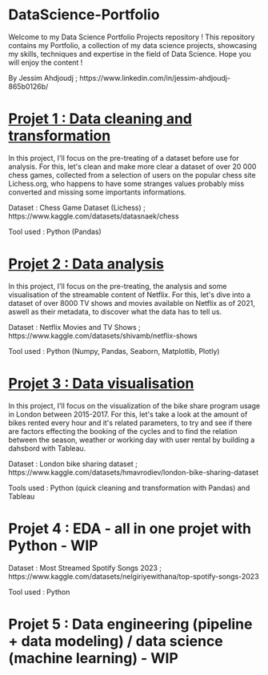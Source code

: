 # DataScience-Portfolio

Welcome to my Data Science Portfolio Projects repository ! This repository contains my Portfolio, a collection of my data science projects, showcasing my skills, techniques and expertise in the field of Data Science. Hope you will enjoy the content !
<p> By Jessim Ahdjoudj ; https://www.linkedin.com/in/jessim-ahdjoudj-865b0126b/ </p>

# [Projet 1 : Data cleaning and transformation](https://github.com/JessAhdj/DataScience-Portfolio/tree/main/Projet%201)
<p> In this project, I'll focus on the pre-treating of a dataset before use for analysis. For this, let's clean and make more clear a dataset of over 20 000 chess games, collected from a selection of users on the popular chess site Lichess.org, who happens to have some stranges values probably miss converted and missing some importants informations. </p>
<p> Dataset : Chess Game Dataset (Lichess) ; https://www.kaggle.com/datasets/datasnaek/chess </p>
<p> Tool used : Python (Pandas) </p>

# [Projet 2 : Data analysis](https://github.com/JessAhdj/DataScience-Portfolio/tree/main/Projet%202)
<p> In this project, I'll focus on the pre-treating, the analysis and some visualisation of the streamable content of Netflix. For this, let's dive into a dataset of over 8000 TV shows and movies available on Netflix as of 2021, aswell as their metadata, to discover what the data has to tell us. </p>
<p> Dataset : Netflix Movies and TV Shows ; https://www.kaggle.com/datasets/shivamb/netflix-shows </p>
<p> Tool used : Python (Numpy, Pandas, Seaborn, Matplotlib, Plotly) </p>

# [Projet 3 : Data visualisation](https://github.com/JessAhdj/DataScience-Portfolio/tree/main/Projet%203)
<p> In this project, I'll focus on the visualization of the bike share program usage in London between 2015-2017. For this, let's take a look at the amount of bikes rented every hour and it's related parameters, to try and see if there are factors effecting the booking of the cycles and to find the relation between the season, weather or working day with user rental by building a dahsbord with Tableau. </p>
<p> Dataset : London bike sharing dataset ; https://www.kaggle.com/datasets/hmavrodiev/london-bike-sharing-dataset </p>
<p> Tools used : Python (quick cleaning and transformation with Pandas) and Tableau </p>

# Projet 4 : EDA - all in one projet with Python - WIP
<p> Dataset : Most Streamed Spotify Songs 2023 ; https://www.kaggle.com/datasets/nelgiriyewithana/top-spotify-songs-2023 </p>
<p> Tool used : Python </p>

# Projet 5 : Data engineering (pipeline + data modeling) / data science (machine learning) - WIP
